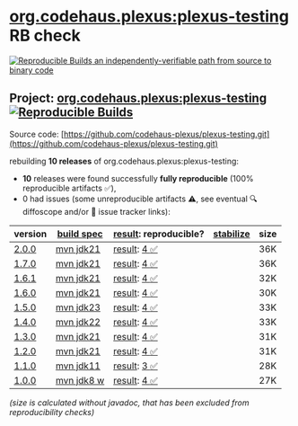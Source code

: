 [org.codehaus.plexus:plexus-testing](https://central.sonatype.com/artifact/org.codehaus.plexus/plexus-testing/versions) RB check
=======

[![Reproducible Builds](https://reproducible-builds.org/images/logos/rb.svg) an independently-verifiable path from source to binary code](https://reproducible-builds.org/)

## Project: [org.codehaus.plexus:plexus-testing](https://central.sonatype.com/artifact/org.codehaus.plexus/plexus-testing/versions) [![Reproducible Builds](https://img.shields.io/endpoint?url=https://raw.githubusercontent.com/jvm-repo-rebuild/reproducible-central/master/content/org/codehaus/plexus/plexus-testing/badge.json)](https://github.com/jvm-repo-rebuild/reproducible-central/blob/master/content/org/codehaus/plexus/plexus-testing/README.md)

Source code: [https://github.com/codehaus-plexus/plexus-testing.git](https://github.com/codehaus-plexus/plexus-testing.git)

rebuilding **10 releases** of org.codehaus.plexus:plexus-testing:
- **10** releases were found successfully **fully reproducible** (100% reproducible artifacts :white_check_mark:),
- 0 had issues (some unreproducible artifacts :warning:, see eventual :mag: diffoscope and/or :memo: issue tracker links):

| version | [build spec](/BUILDSPEC.md) | [result](https://reproducible-builds.org/docs/jvm/): reproducible? | [stabilize](https://github.com/google/oss-rebuild/blob/main/cmd/stabilize/README.md) | size |
| -- | --------- | ------ | ------ | -- |
| [2.0.0](https://central.sonatype.com/artifact/org.codehaus.plexus/plexus-testing/2.0.0/pom) | [mvn jdk21](plexus-testing-2.0.0.buildspec) | [result](plexus-testing-2.0.0.buildinfo): [4 :white_check_mark: ](plexus-testing-2.0.0.buildcompare) | | 36K |
| [1.7.0](https://central.sonatype.com/artifact/org.codehaus.plexus/plexus-testing/1.7.0/pom) | [mvn jdk21](plexus-testing-1.7.0.buildspec) | [result](plexus-testing-1.7.0.buildinfo): [4 :white_check_mark: ](plexus-testing-1.7.0.buildcompare) | | 36K |
| [1.6.1](https://central.sonatype.com/artifact/org.codehaus.plexus/plexus-testing/1.6.1/pom) | [mvn jdk21](plexus-testing-1.6.1.buildspec) | [result](plexus-testing-1.6.1.buildinfo): [4 :white_check_mark: ](plexus-testing-1.6.1.buildcompare) | | 32K |
| [1.6.0](https://central.sonatype.com/artifact/org.codehaus.plexus/plexus-testing/1.6.0/pom) | [mvn jdk21](plexus-testing-1.6.0.buildspec) | [result](plexus-testing-1.6.0.buildinfo): [4 :white_check_mark: ](plexus-testing-1.6.0.buildcompare) | | 30K |
| [1.5.0](https://central.sonatype.com/artifact/org.codehaus.plexus/plexus-testing/1.5.0/pom) | [mvn jdk23](plexus-testing-1.5.0.buildspec) | [result](plexus-testing-1.5.0.buildinfo): [4 :white_check_mark: ](plexus-testing-1.5.0.buildcompare) | | 33K |
| [1.4.0](https://central.sonatype.com/artifact/org.codehaus.plexus/plexus-testing/1.4.0/pom) | [mvn jdk22](plexus-testing-1.4.0.buildspec) | [result](plexus-testing-1.4.0.buildinfo): [4 :white_check_mark: ](plexus-testing-1.4.0.buildcompare) | | 33K |
| [1.3.0](https://central.sonatype.com/artifact/org.codehaus.plexus/plexus-testing/1.3.0/pom) | [mvn jdk21](plexus-testing-1.3.0.buildspec) | [result](plexus-testing-1.3.0.buildinfo): [4 :white_check_mark: ](plexus-testing-1.3.0.buildcompare) | | 31K |
| [1.2.0](https://central.sonatype.com/artifact/org.codehaus.plexus/plexus-testing/1.2.0/pom) | [mvn jdk21](plexus-testing-1.2.0.buildspec) | [result](plexus-testing-1.2.0.buildinfo): [4 :white_check_mark: ](plexus-testing-1.2.0.buildcompare) | | 31K |
| [1.1.0](https://central.sonatype.com/artifact/org.codehaus.plexus/plexus-testing/1.1.0/pom) | [mvn jdk11](plexus-testing-1.1.0.buildspec) | [result](plexus-testing-1.1.0.buildinfo): [3 :white_check_mark: ](plexus-testing-1.1.0.buildcompare) | | 28K |
| [1.0.0](https://central.sonatype.com/artifact/org.codehaus.plexus/plexus-testing/1.0.0/pom) | [mvn jdk8 w](plexus-testing-1.0.0.buildspec) | [result](plexus-testing-1.0.0.buildinfo): [4 :white_check_mark: ](plexus-testing-1.0.0.buildcompare) | | 27K |

<i>(size is calculated without javadoc, that has been excluded from reproducibility checks)</i>
